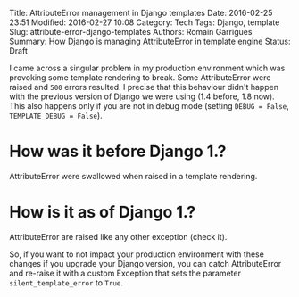 Title: AttributeError management in Django templates
Date: 2016-02-25 23:51
Modified: 2016-02-27 10:08
Category: Tech
Tags: Django, template
Slug: attribute-error-django-templates
Authors: Romain Garrigues
Summary: How Django is managing AttributeError in template engine
Status: Draft

I came across a singular problem in my production environment which was provoking some template rendering to break.
Some AttributeError were raised and `500` errors resulted.
I precise that this behaviour didn't happen with the previous version of Django we were using (1.4 before, 1.8 now).
This also happens only if you are not in debug mode (setting `DEBUG = False`, `TEMPLATE_DEBUG = False`).

How was it before Django 1.?
===
AttributeError were swallowed when raised in a template rendering.

How is it as of Django 1.?
===
AttributeError are raised like any other exception (check it).

So, if you want to not impact your production environment with these changes if you upgrade your Django version, you
can catch AttributeError and re-raise it with a custom Exception that sets the parameter `silent_template_error` to `True`.

